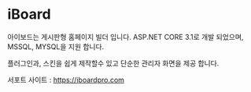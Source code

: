 # iBoard

아이보드는 게시판형 홈페이지 빌더 입니다.
ASP.NET CORE 3.1로 개발 되었으며, MSSQL, MYSQL을 지원 합니다.

플러그인과, 스킨을 쉽게 제작할수 있고 단순한 관리자 화면을 제공 합니다.

서포트 사이트 : https://iboardpro.com
